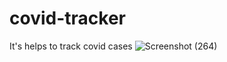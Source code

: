 # covid-tracker
It's helps to track covid cases
![Screenshot (264)](https://user-images.githubusercontent.com/39921508/135605481-9965ff94-b576-4859-a467-2b3cff5a5593.png)
